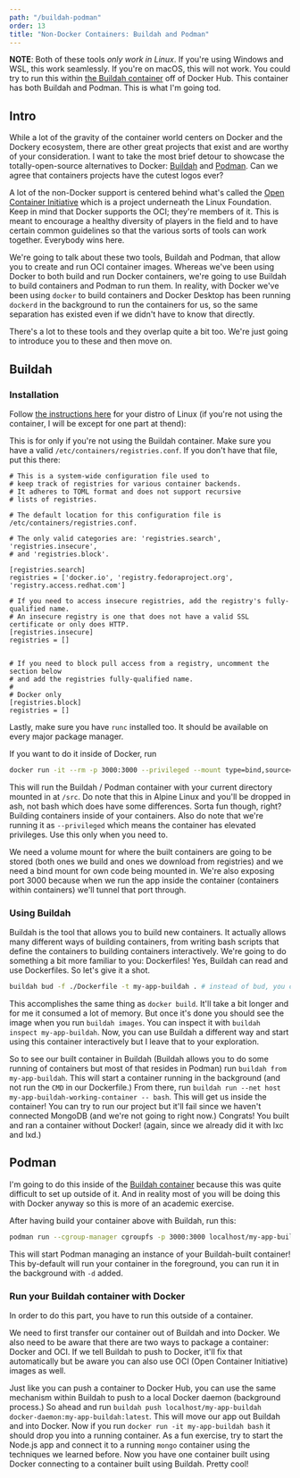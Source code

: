 ```yaml
---
path: "/buildah-podman"
order: 13
title: "Non-Docker Containers: Buildah and Podman"
---
```


**NOTE**: Both of these tools _only work in Linux_. If you're using Windows and WSL, this work seamlessly. If you're on macOS, this will not work. You could try to run this within [the Buildah container][buildah-container] off of Docker Hub. This container has both Buildah and Podman. This is what I'm going tod.

## Intro

While a lot of the gravity of the container world centers on Docker and the Dockery ecosystem, there are other great projects that exist and are worthy of your consideration. I want to take the most brief detour to showcase the totally-open-source alternatives to Docker: [Buildah][buildah] and [Podman][podman]. Can we agree that containers projects have the cutest logos ever?

A lot of the non-Docker support is centered behind what's called the [Open Container Initiative][oci] which is a project underneath the Linux Foundation. Keep in mind that Docker supports the OCI; they're members of it. This is meant to encourage a healthy diversity of players in the field and to have certain common guidelines so that the various sorts of tools can work together. Everybody wins here.

We're going to talk about these two tools, Buildah and Podman, that allow you to create and run OCI container images. Whereas we've been using Docker to both build and run Docker containers, we're going to use Buildah to build containers and Podman to run them. In reality, with Docker we've been using `docker` to build containers and Docker Desktop has been running `dockerd` in the background to run the containers for us, so the same separation has existed even if we didn't have to know that directly.

There's a lot to these tools and they overlap quite a bit too. We're just going to introduce you to these and then move on.

## Buildah

### Installation

Follow [the instructions here][buildah-install] for your distro of Linux (if you're not using the container, I will be except for one part at thend):

This is for only if you're not using the Buildah container. Make sure you have a valid `/etc/containers/registries.conf`. If you don't have that file, put this there:

```
# This is a system-wide configuration file used to
# keep track of registries for various container backends.
# It adheres to TOML format and does not support recursive
# lists of registries.

# The default location for this configuration file is /etc/containers/registries.conf.

# The only valid categories are: 'registries.search', 'registries.insecure',
# and 'registries.block'.

[registries.search]
registries = ['docker.io', 'registry.fedoraproject.org', 'registry.access.redhat.com']

# If you need to access insecure registries, add the registry's fully-qualified name.
# An insecure registry is one that does not have a valid SSL certificate or only does HTTP.
[registries.insecure]
registries = []


# If you need to block pull access from a registry, uncomment the section below
# and add the registries fully-qualified name.
#
# Docker only
[registries.block]
registries = []
```

Lastly, make sure you have `runc` installed too. It should be available on every major package manager.

If you want to do it inside of Docker, run

```bash
docker run -it --rm -p 3000:3000 --privileged --mount type=bind,source="$(pwd)",target=/src  --mount type="volume",src=podman-data,target=/var/lib/containers tomkukral/buildah bash
```

This will run the Buildah / Podman container with your current directory mounted in at `/src`. Do note that this in Alpine Linux and you'll be dropped in ash, not bash which does have some differences. Sorta fun though, right? Building containers inside of your containers. Also do note that we're running it as `--privileged` which means the container has elevated privileges. Use this only when you need to.

We need a volume mount for where the built containers are going to be stored (both ones we build and ones we download from registries) and we need a bind mount for own code being mounted in. We're also exposing port 3000 because when we run the app inside the container (containers within containers) we'll tunnel that port through.

### Using Buildah

Buildah is the tool that allows you to build new containers. It actually allows many different ways of building containers, from writing bash scripts that define the containers to building containers interactively. We're going to do something a bit more familiar to you: Dockerfiles! Yes, Buildah can read and use Dockerfiles. So let's give it a shot.

```bash
buildah bud -f ./Dockerfile -t my-app-buildah . # instead of bud, you can use build-using-dockerfile
```

This accomplishes the same thing as `docker build`. It'll take a bit longer and for me it consumed a lot of memory. But once it's done you should see the image when you run `buildah images`. You can inspect it with `buildah inspect my-app-buildah`. Now, you can use Buildah a different way and start using this container interactively but I leave that to your exploration.

So to see our built container in Buildah (Buildah allows you to do some running of containers but most of that resides in Podman) run `buildah from my-app-buildah`. This will start a container running in the background (and not run the `CMD` in our Dockerfile.) From there, run `buildah run --net host my-app-buildah-working-container -- bash`. This will get us inside the container! You can try to run our project but it'll fail since we haven't connected MongoDB (and we're not going to right now.) Congrats! You built and ran a container without Docker! (again, since we already did it with lxc and lxd.)

## Podman

I'm going to do this inside of the [Buildah container][buildah-container] because this was quite difficult to set up outside of it. And in reality most of you will be doing this with Docker anyway so this is more of an academic exercise.

After having build your container above with Buildah, run this:

```bash
podman run --cgroup-manager cgroupfs -p 3000:3000 localhost/my-app-buildah
```

This will start Podman managing an instance of your Buildah-built container! This by-default will run your container in the foreground, you can run it in the background with `-d` added.

### Run your Buildah container with Docker

In order to do this part, you have to run this outside of a container.

We need to first transfer our container out of Buildah and into Docker. We also need to be aware that there are two ways to package a container: Docker and OCI. If we tell Buildah to push to Docker, it'll fix that automatically but be aware you can also use OCI (Open Container Initiative) images as well.

Just like you can push a container to Docker Hub, you can use the same mechanism within Buildah to push to a local Docker daemon (background process.) So ahead and run `buildah push localhost/my-app-buildah docker-daemon:my-app-buildah:latest`. This will move our app out Buildah and into Docker. Now if you run `docker run -it my-app-buildah bash` it should drop you into a running container. As a fun exercise, try to start the Node.js app and connect it to a running `mongo` container using the techniques we learned before. Now you have one container built using Docker connecting to a container built using Buildah. Pretty cool!

[buildah]: https://buildah.io/
[podman]: https://podman.io/
[install-buildah]: https://github.com/containers/buildah/blob/master/install.md
[oci]: https://www.opencontainers.org/
[buildah-container]: https://hub.docker.com/r/tomkukral/buildah
[buildah-install]: https://github.com/containers/buildah/blob/master/install.md
